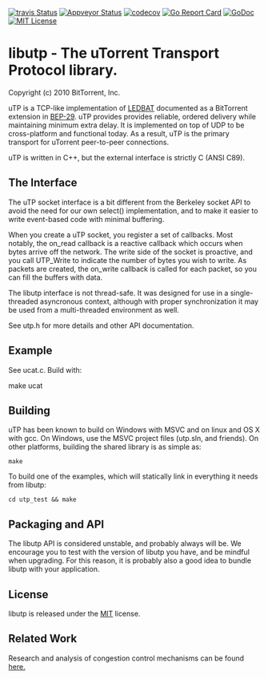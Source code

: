 [![travis Status](https://travis-ci.org/anacrolix/go-libutp.svg?branch=master)](https://travis-ci.org/anacrolix/go-libutp)
[![Appveyor Status](https://ci.appveyor.com/api/projects/status/github/anacrolix/go-libutp?branch=master&svg=true)](https://ci.appveyor.com/project/anacrolix/go-libutp)
[![codecov](https://codecov.io/gh/mh-cbon/go-libutp/branch/test/graph/badge.svg)](https://codecov.io/gh/mh-cbon/go-libutp)
[![Go Report Card](https://goreportcard.com/badge/github.com/anacrolix/go-libutp)](https://goreportcard.com/report/github.com/anacrolix/go-libutp)
[![GoDoc](https://godoc.org/github.com/anacrolix/go-libutp?status.svg)](http://godoc.org/github.com/anacrolix/go-libutp)
[![MIT License](http://img.shields.io/badge/License-MIT-green.svg)](LICENSE)

# libutp - The uTorrent Transport Protocol library.
Copyright (c) 2010 BitTorrent, Inc.

uTP is a TCP-like implementation of [LEDBAT][ledbat] documented as a BitTorrent
extension in [BEP-29][bep29]. uTP provides provides reliable, ordered delivery
while maintaining minimum extra delay. It is implemented on top of UDP to be
cross-platform and functional today. As a result, uTP is the primary transport
for uTorrent peer-to-peer connections.

uTP is written in C++, but the external interface is strictly C (ANSI C89).

## The Interface

The uTP socket interface is a bit different from the Berkeley socket API to
avoid the need for our own select() implementation, and to make it easier to
write event-based code with minimal buffering.

When you create a uTP socket, you register a set of callbacks. Most notably, the
on_read callback is a reactive callback which occurs when bytes arrive off the
network. The write side of the socket is proactive, and you call UTP_Write to
indicate the number of bytes you wish to write. As packets are created, the
on_write callback is called for each packet, so you can fill the buffers with
data.

The libutp interface is not thread-safe. It was designed for use in a
single-threaded asyncronous context, although with proper synchronization
it may be used from a multi-threaded environment as well.

See utp.h for more details and other API documentation.

## Example

See ucat.c. Build with:

   make ucat

## Building

uTP has been known to build on Windows with MSVC and on linux and OS X with gcc.
On Windows, use the MSVC project files (utp.sln, and friends). On other platforms,
building the shared library is as simple as:

    make

To build one of the examples, which will statically link in everything it needs
from libutp:

    cd utp_test && make

## Packaging and API

The libutp API is considered unstable, and probably always will be. We encourage
you to test with the version of libutp you have, and be mindful when upgrading.
For this reason, it is probably also a good idea to bundle libutp with your
application.

## License

libutp is released under the [MIT][lic] license.

## Related Work

Research and analysis of congestion control mechanisms can be found [here.][survey]

[ledbat]: http://datatracker.ietf.org/wg/ledbat/charter/
[bep29]: http://www.bittorrent.org/beps/bep_0029.html
[lic]: http://www.opensource.org/licenses/mit-license.php
[survey]: http://datatracker.ietf.org/doc/draft-ietf-ledbat-survey/
